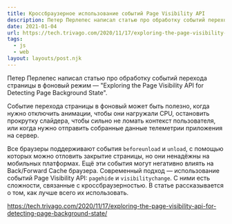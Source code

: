 ```yaml
---
title: Кроссбраузерное использование событий Page Visibility API
description: Петер Перлепес написал статью про обработку событий перехода страницы в фоновый режим
date: 2021-01-04
url: https://tech.trivago.com/2020/11/17/exploring-the-page-visibility-api-for-detecting-page-background-state/
tags:
  - js
  - web
layout: layouts/post.njk
---
```

Петер Перлепес написал статью про обработку событий перехода страницы в фоновый режим — "Exploring the Page Visibility API for Detecting Page Background State".

Событие перехода страницы в фоновый может быть полезно, когда нужно отключить анимации, чтобы они нагружали CPU, остановить прокрутку слайдера, чтобы сильно не ломать контекст пользователя, или когда нужно отправить собранные данные телеметрии приложения на сервер.
 
Все браузеры поддерживают события `beforeunload` и `unload`, с помощью которых можно отловить закрытие страницы, но они ненадёжны на мобильных платформах. Ещё эти события могут негативно влиять на Back/Forward Cache браузера. Современный подход — использование событий Page Visibility API: `pagehide` и `visibilitychange`. С ними есть сложности, связанные с кроссбраузерностью. В статье рассказывается о том, как лучше всего их использовать.

https://tech.trivago.com/2020/11/17/exploring-the-page-visibility-api-for-detecting-page-background-state/

